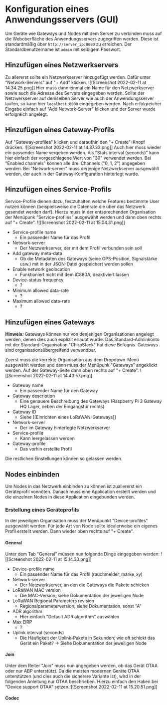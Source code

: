```toc
```

# Konfiguration eines Anwendungsservers (GUI)
Um Geräte wie Gateways und Nodes mit dem Server zu verbinden muss auf die Weboberfläche des Anwendungsservers zugegriffen werden. Diese ist standardmäßig über `http://server_ip:8080` zu erreichen. Der Standardbenutzername ist `admin` mit selbigem Passwort. 

## Hinzufügen eines Netzwerkservers
Zu allererst sollte ein Netzwerkserver hinzugefügt werden. Dafür unter "Network-Servers" auf "+ Add" klicken.
![[Screenshot 2022-02-11 at 14.34.25.png]]
Hier muss dann einmal ein Name für den Netzwerkserver sowie auch die Adresse des Servers eingegeben werden. Sollte der Netzwerkserver auf demselben Server wie auch der Anwendungsserver laufen, so kann hier `localhost:8000` eingegeben werden.
Nach erfolgreicher Eingabe einfach auf "Add Network-Server" klicken und der Server wurde erfolgreich angelegt. 

## Hinzufügen eines Gateway-Profils
Auf "Gateway-profiles" klicken und daraufhin den "+ Create"-Knopf drücken.
![[Screenshot 2022-02-11 at 14.37.33.png]]
Auch hier muss wieder ein passender Name vergeben werden. Als "Stats interval (seconds)" kann hier einfach der vorgeschlagene Wert von "30" verwendet werden. Bei "Enabled channels" können alle drei Channels ("0, 1, 2") angegeben werden. Bei "Network-server" muss derjenige Netzwerkserver ausgewählt werden, der auch in der Gateway-Konfiguration hinterlegt wurde.

## Hinzufügen eines Service-Profils
Service-Profile dienen dazu, festzuhalten welche Features bestimmte User nutzen können (beispielsweise die Datenrate die über das Netzwerk gesendet werden darf). Hierzu muss in der entsprechenden Organisation der Menüpunk "Service-profiles" ausgewählt werden und dann oben rechts auf "+ Create". 
![[Screenshot 2022-02-11 at 15.04.31.png]]
- Service-profile name
	- Ein passender Name für das Profil
- Network-server
	- Der Netzwerkserver, der mit dem Profil verbunden sein soll
- Add gateway meta-data
	- Ob die Metadaten des Gateways (seine GPS-Position, Signalstärke usw.) mit in der JSON-Datei gespeichert werden sollen
- Enable network geolocation
	- Funktioniert nicht mit dem iC880A, deaktiviert lassen
- Device-status frequency
	- ?
- Minimum allowed data-rate
	- ?
- Maximum allowed data-rate
	- ?

## Hinzufügen eines Gateways
**Hinweis**: Gateways können nur von denjenigen Organisationen angelegt werden, denen dies auch explizit erlaubt wurde. Das Standard-Adminkonto mit der Standard-Organisation "ChirpStack" hat diese Befugnis. Gateways sind organisationsübergreifend verwendbar.

Zuerst muss die korrekte Organisation aus dem Dropdown-Menü ausgewählt werden und dann muss der Menüpunk "Gateways" angeklickt werden. Auf der Gateway-Seite dann oben rechts auf "+ Create".
![[Screenshot 2022-02-11 at 14.43.57.png]]
- Gateway name
	- Ein passender Name für den Gateway
- Gateway description
	- Eine genauere Beschreibung des Gateways (Raspberry Pi 3 Gateway HQ Lager, neben der Eingangstür rechts)
- Gateway ID
	- Siehe [[Einrichten eines LoRaWAN-Gateways]]
- Network-server
	- Der im Gateway hinterlegte Netzwerkserver
- Service-profile
	- Kann leergelassen werden
- Gateway-profile
	- Das vorhin erstellte Profil 
		
Die restlichen Einstellungen können so gelassen werden.

## Nodes einbinden
Um Nodes in das Netzwerk einbinden zu können ist zuallererst ein Geräteprofil vonnöten. Danach muss eine Application erstellt werden und die einzelnen Nodes in diese Application eingebunden werden.

### Erstellung eines Geräteprofils
In der jeweiligen Organisation muss der Menüpunkt "Device-profiles" ausgewählt werden. Für jede Art von Node sollte idealerweise ein eigenes Profil erstellt werden. Dann wieder oben rechts auf "+ Create".

#### General
Unter dem Tab "General" müssen nun folgende Dinge eingegeben werden:
![[Screenshot 2022-02-11 at 15.14.33.png]]
- Device-profile name
	- Ein passender Name für das Profil (rauchmelder_marke_xy)
- Network-server
	- Der Netzwerkserver, an den die Gateways die Pakete schicken
- LoRaWAN MAC version
	- Die MAC-Version; siehe Dokumentation der jeweiligen Node
- LoRaWAN Regional Parameters revision
	- Regionalparameterversion; siehe Dokumentation, sonst "A"
- ADR algorithm
	- Hier einfach "Default ADR algorithm" auswählen
- Max EIRP
	- ? 
- Uplink interval (seconds)
	- Die Häufigkeit der Uplink-Pakete in Sekunden; wie oft schickt das Gerät ein Paket? -> Siehe Dokumentation der jeweiligen Node

#### Join
Unter dem Reiter "Join" muss nun angegeben werden, ob das Gerät OTAA oder nur ABP unterstützt. Da die meisten modernen Geräte OTAA unterstützen (und dies auch die sicherere Variante ist), wird in der folgenden Anleitung nur OTAA beschrieben.
Hierzu einfach den Haken bei "Device support OTAA" setzen.![[Screenshot 2022-02-11 at 15.20.51.png]]

#### Codec
